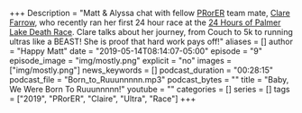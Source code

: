 +++
Description = "Matt & Alyssa chat with fellow [PRorER](https://pr-or-er.com/) team mate, [Clare Farrow](https://www.instagram.com/claree_elizabeth/), who recently ran her first 24 hour race at the [24 Hours of Palmer Lake Death Race](https://ultrasignup.com/results_event.aspx?did=64155). Clare talks about her journey, from Couch to 5k to running ultras like a BEAST! She is proof that hard work pays off!"
aliases = []
author = "Happy Matt"
date = "2019-05-14T08:14:07-05:00"
episode = "9"
episode_image = "img/mostly.png"
explicit = "no"
images = ["img/mostly.png"]
news_keywords = []
podcast_duration = "00:28:15"
podcast_file = "Born_to_Ruuunnnnn.mp3"
podcast_bytes = ""
title = "Baby, We Were Born To Ruuunnnnn!"
youtube = ""
categories = []
series = []
tags = ["2019", "PRorER", "Claire", "Ultra", "Race"]
+++
